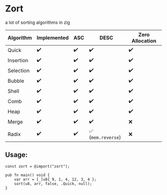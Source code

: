 # Zort

a lot of sorting algorithms in zig

| Algorithm | Implemented | ASC | DESC | Zero Allocation |
| ------------ | ------------- | ------------- | ------------- | ------------- |
| Quick | :heavy_check_mark: | :heavy_check_mark: | :heavy_check_mark: | :heavy_check_mark: |
| Insertion | :heavy_check_mark: | :heavy_check_mark: | :heavy_check_mark: | :heavy_check_mark: |
| Selection | :heavy_check_mark: | :heavy_check_mark: | :heavy_check_mark: | :heavy_check_mark: |
| Bubble | :heavy_check_mark: | :heavy_check_mark: | :heavy_check_mark: | :heavy_check_mark: |
| Shell | :heavy_check_mark: | :heavy_check_mark: | :heavy_check_mark: | :heavy_check_mark: |
| Comb | :heavy_check_mark: | :heavy_check_mark: | :heavy_check_mark: | :heavy_check_mark: |
| Heap | :heavy_check_mark: | :heavy_check_mark: | :heavy_check_mark: | :heavy_check_mark: |
| Merge | :heavy_check_mark: | :heavy_check_mark: | :heavy_check_mark: | :x: |
| Radix | :heavy_check_mark: | :heavy_check_mark: | :white_check_mark: (`mem.reverse`) | :x: |

## Usage:
```zig
const zort = @import("zort");

pub fn main() void {
    var arr = [_]u8{ 9, 1, 4, 12, 3, 4 };
    sort(u8, arr, false, .Quick, null);
}
```